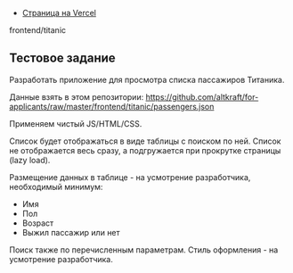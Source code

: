 - [Страница на Vercel](https://titanic-lazy-load-swart.vercel.app/)

frontend/titanic

## Тестовое задание

Разработать приложение для просмотра списка пассажиров Титаника.

Данные взять в этом репозитории:
https://github.com/altkraft/for-applicants/raw/master/frontend/titanic/passengers.json

Применяем чистый JS/HTML/CSS.

Список будет отображаться в виде таблицы с поиском по ней. Список не отображается весь сразу, а подгружается при прокрутке страницы (lazy load).

Размещение данных в таблице - на усмотрение разработчика, необходимый минимум:

- Имя
- Пол
- Возраст
- Выжил пассажир или нет

Поиск также по перечисленным параметрам.
Стиль оформления - на усмотрение разработчика.
